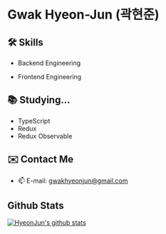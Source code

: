 # Gwak Hyeon-Jun (곽현준)

## 🛠 Skills

- Backend Engineering

- Frontend Engineering

## 📚 Studying...

- TypeScript
- Redux
- Redux Observable

## ✉️ Contact Me

- 📫 E-mail: gwakhyeonjun@gmail.com

## Github Stats

[![HyeonJun's github stats](https://github-readme-stats.vercel.app/api?username=znakwkd30)](https://github.com/anuraghazra/github-readme-stats)
<!--
**znakwkd30/znakwkd30** is a ✨ _special_ ✨ repository because its `README.md` (this file) appears on your GitHub profile.

Here are some ideas to get you started:

- 🔭 I’m currently working on ...
- 🌱 I’m currently learning ...
- 👯 I’m looking to collaborate on ...
- 🤔 I’m looking for help with ...
- 💬 Ask me about ...
- 📫 How to reach me: ...
- 😄 Pronouns: ...
- ⚡ Fun fact: ...
-->
